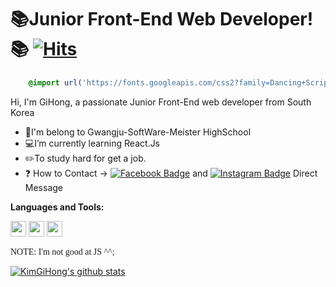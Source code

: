 ### <h1>📚Junior Front-End Web Developer!📚  [![Hits](https://hits.seeyoufarm.com/api/count/incr/badge.svg?url=https%3A%2F%2Fgithub.com%2FKimGiHong&count_bg=%23000000&title_bg=%23000000&icon=react.svg&icon_color=%236AEAFF&title=hits&edge_flat=false)](https://hits.seeyoufarm.com)</h1>
```css
    @import url('https://fonts.googleapis.com/css2?family=Dancing+Script&display=swap');
```

Hi, I'm GiHong, a passionate Junior Front-End web developer from South Korea

-  🏫I'm belong to Gwangju-SoftWare-Meister HighSchool
-  💻I’m currently learning React.Js
-  ✏️To study hard for get a job.
-  ❓ How to Contact -> [![Facebook Badge](http://img.shields.io/badge/facebook-1877f2?style=flat-square&logo=facebook&logoColor=white&link=https://www.facebook.com/profile.php?id=100009804859225)](https://www.facebook.com/profile.php?id=100009804859225) and 
[![Instagram Badge](http://img.shields.io/badge/Instagram-ff69b4?style=flat-square&logo=Instagram&logoColor=white&link=https://www.instagram.com/04_hong_/)](https://www.instagram.com/04_hong_/) Direct Message

<strong>Languages and Tools:</strong>
<div>
  <img width="25" src=https://user-images.githubusercontent.com/68697807/102154544-f891a380-3ebc-11eb-8770-b9f2f0c01bb7.png style=flat-square> 
  <img width="25" src=https://user-images.githubusercontent.com/68697807/102154552-fb8c9400-3ebc-11eb-80c3-5aacd02b5888.png style=flat-square> 
  <img width="25" src=https://user-images.githubusercontent.com/68697807/102154559-fd565780-3ebc-11eb-9a1c-e9be5b0606ab.png style=flat-square>
</div>

   <span style="font-family: 'Dancing Script', cursive;">NOTE: I'm not good at JS ^^;</span>

[![KimGiHong's github stats](https://github-readme-stats.vercel.app/api?username=KimGiHong&show_icons=true&theme=tokyonight)](https://github.com/KimGiHong/github-readme-stats)
